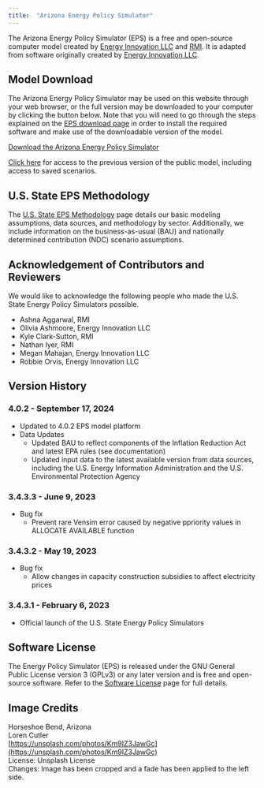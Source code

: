 ```yaml
---
title:  "Arizona Energy Policy Simulator"
---
```


The Arizona Energy Policy Simulator (EPS) is a free and open-source computer model created by [Energy Innovation LLC](https://energyinnovation.org/) and [RMI](https://rmi.org/).  It is adapted from software originally created by [Energy Innovation LLC](https://energyinnovation.org/).

## Model Download

The Arizona Energy Policy Simulator may be used on this website through your web browser, or the full version may be downloaded to your computer by clicking the button below.  Note that you will need to go through the steps explained on the [EPS download page](../download) in order to install the required software and make use of the downloadable version of the model.

<p><a href="https://github.com/EnergyInnovation/eps-arizona/archive/refs/tags/4.0.2.zip" class="btn">Download the Arizona Energy Policy Simulator</a></p>

[Click here](https://energypolicy.solutions/simulator/arizona/en/bc90a22) for access to the previous version of the public model, including access to saved scenarios.

## U.S. State EPS Methodology

The [U.S. State EPS Methodology](../us-state-eps-methodology) page details our basic modeling assumptions, data sources, and methodology by sector. Additionally, we include information on the business-as-usual (BAU) and nationally determined contribution (NDC) scenario assumptions.

## Acknowledgement of Contributors and Reviewers

We would like to acknowledge the following people who made the U.S. State Energy Policy Simulators possible.

* Ashna Aggarwal, RMI
* Olivia Ashmoore, Energy Innovation LLC
* Kyle Clark-Sutton, RMI
* Nathan Iyer, RMI
* Megan Mahajan, Energy Innovation LLC
* Robbie Orvis, Energy Innovation LLC

## Version History

### **4.0.2 - September 17, 2024**

* Updated to 4.0.2 EPS model platform
* Data Updates
  * Updated BAU to reflect components of the Inflation Reduction Act and latest EPA rules (see documentation)
  * Updated input data to the latest available version from data sources, including the U.S. Energy Information Administration and the 
    U.S. Environmental Protection Agency

### **3.4.3.3 - June 9, 2023**

* Bug fix
  * Prevent rare Vensim error caused by negative ppriority values in ALLOCATE AVAILABLE function

### **3.4.3.2 - May 19, 2023**

* Bug fix
  * Allow changes in capacity construction subsidies to affect electricity prices
### **3.4.3.1 - February 6, 2023**

* Official launch of the U.S. State Energy Policy Simulators

## Software License

The Energy Policy Simulator (EPS) is released under the GNU General Public License version 3 (GPLv3) or any later version and is free and open-source software.  Refer to the [Software License](../software-license) page for full details.

## Image Credits
Horseshoe Bend, Arizona<br/>
Loren Cutler<br/>
[https://unsplash.com/photos/Km9IZ3JawGc](https://unsplash.com/photos/Km9IZ3JawGc)<br/>
License: Unsplash License<br/>
Changes: Image has been cropped and a fade has been applied to the left side.<br/>
